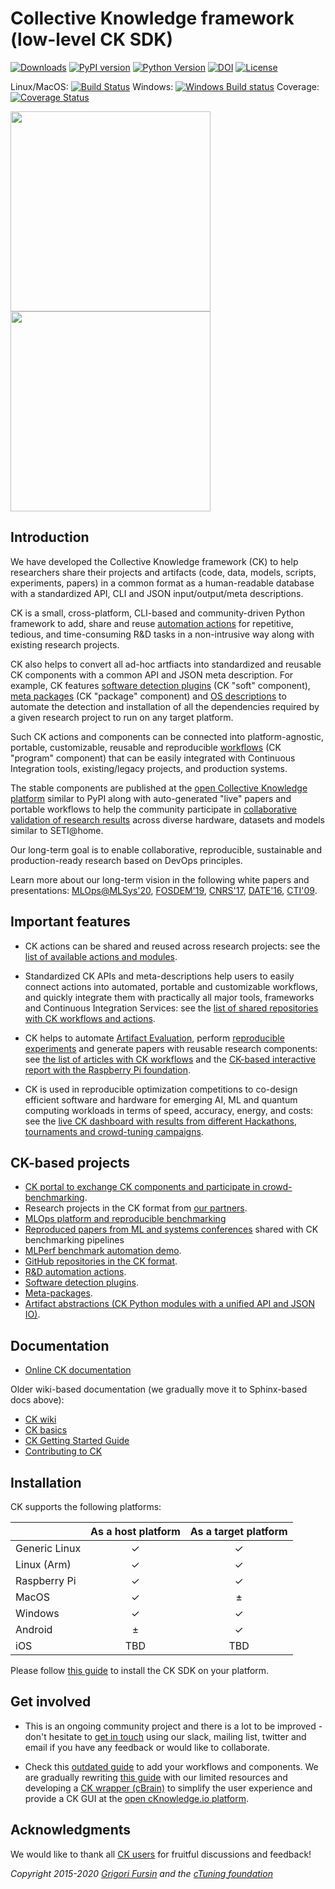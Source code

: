 # Collective Knowledge framework (low-level CK SDK)

[![Downloads](https://pepy.tech/badge/ck)](https://pepy.tech/project/ck)
[![PyPI version](https://badge.fury.io/py/ck.svg)](https://badge.fury.io/py/ck)
[![Python Version](https://img.shields.io/badge/python-2.7%20|%203.4+-blue.svg)](https://pypi.org/project/ck)
[![DOI](https://zenodo.org/badge/DOI/10.5281/zenodo.2556147.svg)](https://doi.org/10.5281/zenodo.2556147)
[![License](https://img.shields.io/badge/License-BSD%203--Clause-blue.svg)](https://opensource.org/licenses/BSD-3-Clause)

Linux/MacOS: [![Build Status](https://travis-ci.org/ctuning/ck.svg?branch=master)](https://travis-ci.org/ctuning/ck)
Windows: [![Windows Build status](https://ci.appveyor.com/api/projects/status/iw2k4eajy54xrvqc?svg=true)](https://ci.appveyor.com/project/gfursin/ck)
Coverage: [![Coverage Status](https://coveralls.io/repos/github/ctuning/ck/badge.svg)](https://coveralls.io/github/ctuning/ck)



[<img src="https://img.youtube.com/vi/DIkZxraTmGM/0.jpg" width="320">](https://www.youtube.com/watch?v=DIkZxraTmGM)
[<img src="https://img.youtube.com/vi/VpedDdia5yY/0.jpg" width="320">](https://www.youtube.com/watch?v=VpedDdia5yY)




## Introduction

We have developed the Collective Knowledge framework (CK) to help researchers 
share their projects and artifacts (code, data, models, scripts, experiments, papers)
in a common format as a human-readable database with a standardized API, CLI and JSON input/output/meta descriptions.

CK is a small, cross-platform, CLI-based and community-driven Python framework 
to add, share and reuse [automation actions](https://cKnowledge.io/actions) 
for repetitive, tedious, and time-consuming R&D tasks in a non-intrusive way
along with existing research projects.


CK also helps to convert all ad-hoc artfiacts into standardized and reusable CK components 
with a common API and JSON meta description.
For example, CK features 
[software detection plugins](https://cKnowledge.io/soft) (CK "soft" component), 
[meta packages](https://cKnowledge.io/packages) (CK "package" component) 
and [OS descriptions](https://cKnowledge.io/c/os)
to automate the detection and installation of all the dependencies 
required by a given research project to run on any target platform.

Such CK actions and components can be connected into platform-agnostic, 
portable, customizable, reusable and reproducible [workflows](https://cKnowledge.io/programs) 
(CK "program" component) that can be easily integrated with Continuous Integration tools, 
existing/legacy projects, and production systems.

The stable components are published at the [open Collective Knowledge platform](https://cKnowledge.io)
similar to PyPI along with auto-generated "live" papers and portable workflows 
to help the community participate in [collaborative validation of research results](https://cKnowledge.io/results) 
across diverse hardware, datasets and models similar to SETI@home.

Our long-term goal is to enable collaborative, reproducible, sustainable and production-ready research 
based on DevOps principles.

Learn more about our long-term vision in the following white papers and presentations: 
[MLOps@MLSys'20]( https://arxiv.org/abs/2001.07935 ),
[FOSDEM'19](https://doi.org/10.5281/zenodo.2556147),
[CNRS'17](https://www.slideshare.net/GrigoriFursin/enabling-open-and-reproducible-computer-systems-research-the-good-the-bad-and-the-ugly),
[DATE'16](https://www.researchgate.net/publication/304010295_Collective_Knowledge_Towards_RD_Sustainability),
[CTI'09](https://hal.inria.fr/inria-00436029v2).

## Important features

* CK actions can be shared and reused across research projects:
  see the [list of available actions and modules](https://cKnowledge.io/modules).

* Standardized CK APIs and meta-descriptions help  users 
  to easily connect actions into automated, portable and customizable workflows, 
  and quickly integrate them with practically all major tools, frameworks and Continuous Integration Services: 
  see the [list of shared repositories with CK workflows and actions](https://cKnowledge.io/repos).

* CK helps to automate [Artifact Evaluation](https://cTuning.org/ae), 
  perform [reproducible experiments](https://cKnowledge.io/results) 
  and generate papers with reusable research components:
  see [the list of articles with CK workflows](https://cKnowledge.io/?q=%22reproduced-papers%22) 
  and the [CK-based interactive report with the Raspberry Pi foundation](https://cKnowledge.io/report/rpi3-crowd-tuning-2017-interactive).

* CK is used in reproducible optimization competitions to co-design efficient software and hardware
  for emerging AI, ML and quantum computing workloads in terms of speed, accuracy, energy, and costs: 
  see the [live CK dashboard with results from different Hackathons, tournaments and crowd-tuning campaigns](https://cKnowledge.io/results).



## CK-based projects

* [CK portal to exchange CK components and participate in crowd-benchmarking](https://cKnowledge.io).
* Research projects in the CK format from [our partners](https://cKnowledge.org/partners.html).
* [MLOps platform and reproducible benchmarking](https://arxiv.org/abs/2001.07935)
* [Reproduced papers from ML and systems conferences](https://cKnowledge.io/?q=%22reproduced-papers%22%20AND%20%22portable-workflow-ck%22) shared with CK benchmarking pipelines
* [MLPerf benchmark automation demo](https://cKnowledge.io/demo).
* [GitHub repositories in the CK format](https://cKnowledge.io/repos).
* [R&D automation actions](https://cKnowledge.io/actions).
* [Software detection plugins](https://cKnowledge.io/soft).
* [Meta-packages](https://cKnowledge.io/packages).
* [Artifact abstractions (CK Python modules with a unified API and JSON IO)](https://cKnowledge.io/modules).






## Documentation

* [Online CK documentation](https://cKnowledge.io/docs) 

Older wiki-based documentation (we gradually move it to Sphinx-based docs above):

* [CK wiki](https://github.com/ctuning/ck/wiki)
* [CK basics](https://michel.steuwer.info/About-CK)
* [CK Getting Started Guide](https://github.com/ctuning/ck/wiki/First-steps)
* [Contributing to CK](https://github.com/ctuning/ck/wiki/Adding-new-workflows)



## Installation

CK supports the following platforms:

|               | As a host platform | As a target platform |
|---------------|:------------------:|:--------------------:|
| Generic Linux | ✓ | ✓ |
| Linux (Arm)   | ✓ | ✓ |
| Raspberry Pi  | ✓ | ✓ |
| MacOS         | ✓ | ± |
| Windows       | ✓ | ✓ |
| Android       | ± | ✓ |
| iOS           | TBD | TBD |

Please follow [this guide](https://cKnowledge.io/docs/getting-started/ck-installation.html) 
to install the CK SDK on your platform.


## Get involved

* This is an ongoing community project and there is a lot to be improved - 
  don't hesitate to [get in touch](https://cKnowledge.org/contacts.html)
  using our slack, mailing list, twitter and email
  if you have any feedback or would like to collaborate.

* Check this [outdated guide](https://github.com/ctuning/ck/wiki) to add your workflows and components. 
  We are gradually rewriting [this guide](https://cKnowledge.io/docs) with our limited resources
  and developing a [CK wrapper (cBrain)](https://github.com/cknowledge/cbrain) to simplify
  the user experience and provide a CK GUI at the [open cKnowledge.io platform](https://cKnowledge.io).



## Acknowledgments

We would like to thank all [CK users](https://cKnowledge.org/partners.html) 
for fruitful discussions and feedback!


*Copyright 2015-2020 [Grigori Fursin](https://cKnowledge.io/@gfursin) and the [cTuning foundation](https://cTuning.org)*

